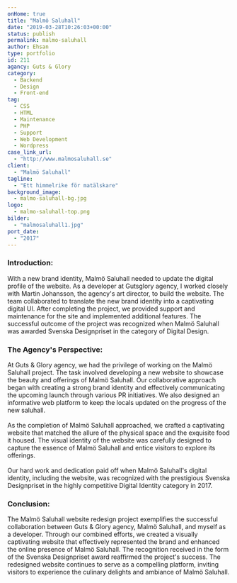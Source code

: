 ```yaml
---
onHome: true
title: "Malmö Saluhall"
date: "2019-03-28T10:26:03+00:00"
status: publish
permalink: malmo-saluhall
author: Ehsan
type: portfolio
id: 211
agancy: Guts & Glory
category:
  - Backend
  - Design
  - Front-end
tag:
  - CSS
  - HTML
  - Maintenance
  - PHP
  - Support
  - Web Development
  - Wordpress
case_link_url:
  - "http://www.malmosaluhall.se"
client:
  - "Malmö Saluhall"
tagline:
  - "Ett himmelrike för matälskare"
background_image:
  - malmo-saluhall-bg.jpg
logo:
  - malmo-saluhall-top.png
bilder:
  - "malmosaluhall1.jpg"
port_date:
  - "2017"
---
```


 <h3>Introduction:</h3>
  <p>
    With a new brand identity, Malmö Saluhall needed to update the digital profile of the website. As a developer at Gutsglory agency, I worked closely with Martin Johansson, the agency's art director, to build the website. The team collaborated to translate the new brand identity into a captivating digital UI. After completing the project, we provided support and maintenance for the site and implemented additional features. The successful outcome of the project was recognized when Malmö Saluhall was awarded Svenska Designpriset in the category of Digital Design.
  </p>
   <h3>The Agency's Perspective:</h3>
  <p>
    At Guts & Glory agency, we had the privilege of working on the Malmö Saluhall project. The task involved developing a new website to showcase the beauty and offerings of Malmö Saluhall. Our collaborative approach began with creating a strong brand identity and effectively communicating the upcoming launch through various PR initiatives. We also designed an informative web platform to keep the locals updated on the progress of the new saluhall.<br /><br />
    As the completion of Malmö Saluhall approached, we crafted a captivating website that matched the allure of the physical space and the exquisite food it housed. The visual identity of the website was carefully designed to capture the essence of Malmö Saluhall and entice visitors to explore its offerings. <br /><br />
    Our hard work and dedication paid off when Malmö Saluhall's digital identity, including the website, was recognized with the prestigious Svenska Designpriset in the highly competitive Digital Identity category in 2017.

  </p>

  <h3>Conclusion:</h3>
  <p>
    The Malmö Saluhall website redesign project exemplifies the successful collaboration between Guts & Glory agency, Malmö Saluhall, and myself as a developer. Through our combined efforts, we created a visually captivating website that effectively represented the brand and enhanced the online presence of Malmö Saluhall. The recognition received in the form of the Svenska Designpriset award reaffirmed the project's success. The redesigned website continues to serve as a compelling platform, inviting visitors to experience the culinary delights and ambiance of Malmö Saluhall.
  </p>
